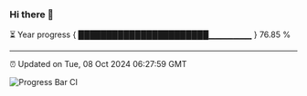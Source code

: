 ### Hi there 👋

⏳ Year progress { ███████████████████████▁▁▁▁▁▁▁ } 76.85 %

---

⏰ Updated on Tue, 08 Oct 2024 06:27:59 GMT

![Progress Bar CI](https://github.com/liununu/liununu/workflows/Progress%20Bar%20CI/badge.svg)
